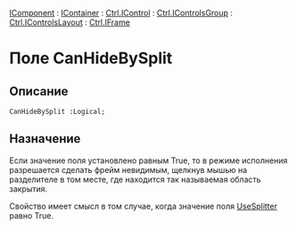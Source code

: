 ﻿---
Link: .Ctrl.IFrame.@CanHideBySplit
---

[IComponent](topic:Com.Custom.ComClasses.IComponent.Default) :
[IContainer](topic:Com.Custom.ComClasses.IContainer.Default) :
[Ctrl.IControl](topic:Com.Custom.ComClasses.Ctrl.IControl.Default) :
[Ctrl.IControlsGroup](topic:Com.Custom.ComClasses.Ctrl.IControlsGroup.Default) :
[Ctrl.IControlsLayout](topic:Com.Custom.ComClasses.Ctrl.IControlsLayout.Default) :
[Ctrl.IFrame](Default)

# Поле CanHideBySplit

## Описание

    CanHideBySplit :Logical;

## Назначение

Если значение поля установлено равным True, то в режиме исполнения разрешается сделать фрейм
невидимым, щелкнув мышью на разделителе в том месте, где находится так называемая область
закрытия.

Свойство имеет смысл в том случае, когда значение поля
[UseSplitter](topic:.Custom.ComClasses.Ctrl.IFrame.UseSplitter) равно True.

